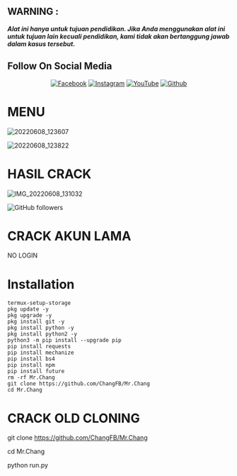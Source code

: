 ## WARNING : 
***Alat ini hanya untuk tujuan pendidikan. Jika Anda menggunakan alat ini untuk tujuan lain kecuali pendidikan, kami tidak akan bertanggung jawab dalam kasus tersebut.***


## Follow On Social Media
<p align="center">
<a href="https://www.facebook.com/Ch4ngcuters"><img title="Facebook" src="https://img.shields.io/badge/Facebook-white?style=for-the-badge&logo=facebook"></a>
<a href="https://www.instagram.com/djmusicjr7/"><img title="Instagram" src="https://img.shields.io/badge/INSTAGRAM-purple?style=for-the-badge&logo=instagram"></a>
<a href="https://youtube.com/channel/UC6ekAoAYcRTZNrvMrwZ7DjQ"><img title="YouTube" src="https://img.shields.io/badge/YOUTUBE-red?style=for-the-badge&logo=YouTube"></a>
<a href="https://github.com/Changcuters"><img title="Github" src="https://img.shields.io/badge/Github-Changtures-green?style=for-the-badge&logo=github"></a>
 
 # MENU
![20220608_123607](https://user-images.githubusercontent.com/105783602/172535371-ed2181fa-4bfa-432a-b75c-a4f665159602.jpg)

![20220608_123822](https://user-images.githubusercontent.com/105783602/172536694-643826ce-df30-4836-a982-f53339c45032.jpg)



 # HASIL CRACK
![IMG_20220608_131032](https://user-images.githubusercontent.com/105783602/172536441-ee4cd3cf-9506-482a-b765-86595db666eb.jpg)


![GitHub followers](https://img.shields.io/github/followers/ChangFB?style=for-the-badge)

# CRACK AKUN LAMA
NO LOGIN





# Installation 

```  
termux-setup-storage
pkg update -y
pkg upgrade -y
pkg install git -y
pkg install python -y
pkg install python2 -y
python3 -m pip install --upgrade pip
pip install requests
pip install mechanize
pip install bs4
pip install npm
pip install future
rm -rf Mr.Chang
git clone https://github.com/ChangFB/Mr.Chang
cd Mr.Chang
```


# CRACK OLD CLONING
git clone https://github.com/ChangFB/Mr.Chang

cd Mr.Chang

python run.py
```

